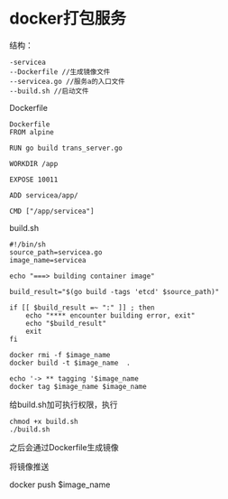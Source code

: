 # docker打包服务
结构：
```
-servicea
--Dockerfile //生成镜像文件
--servicea.go //服务a的入口文件
--build.sh //启动文件
```
<!-- more -->
Dockerfile
```
Dockerfile
FROM alpine

RUN go build trans_server.go

WORKDIR /app

EXPOSE 10011

ADD servicea/app/

CMD ["/app/servicea"]
```

build.sh
```
#!/bin/sh
source_path=servicea.go
image_name=servicea

echo "===> building container image"

build_result="$(go build -tags 'etcd' $source_path)"

if [[ $build_result =~ ":" ]] ; then
    echo "**** encounter building error, exit"
    echo "$build_result"
    exit
fi

docker rmi -f $image_name
docker build -t $image_name  .

echo '-> ** tagging '$image_name
docker tag $image_name $image_name
```
给build.sh加可执行权限，执行
```
chmod +x build.sh
./build.sh
```

之后会通过Dockerfile生成镜像

将镜像推送

docker push $image_name
